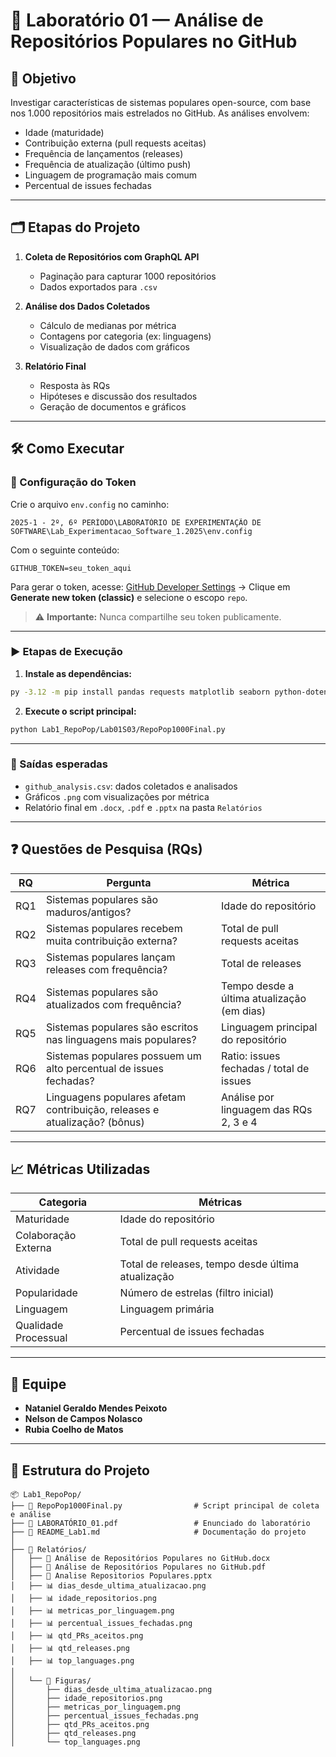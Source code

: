# 🧪 Laboratório 01 — Análise de Repositórios Populares no GitHub

## 🎯 Objetivo

Investigar características de sistemas populares open-source, com base nos 1.000 repositórios mais estrelados no GitHub. As análises envolvem:

* Idade (maturidade)
* Contribuição externa (pull requests aceitas)
* Frequência de lançamentos (releases)
* Frequência de atualização (último push)
* Linguagem de programação mais comum
* Percentual de issues fechadas

---

## 🗂️ Etapas do Projeto

1. **Coleta de Repositórios com GraphQL API**

   * Paginação para capturar 1000 repositórios
   * Dados exportados para `.csv`

2. **Análise dos Dados Coletados**

   * Cálculo de medianas por métrica
   * Contagens por categoria (ex: linguagens)
   * Visualização de dados com gráficos

3. **Relatório Final**

   * Resposta às RQs
   * Hipóteses e discussão dos resultados
   * Geração de documentos e gráficos

---

## 🛠️ Como Executar

### 🔐 Configuração do Token

Crie o arquivo `env.config` no caminho:

```
2025-1 - 2º, 6º PERÍODO\LABORATÓRIO DE EXPERIMENTAÇÃO DE SOFTWARE\Lab_Experimentacao_Software_1.2025\env.config
```

Com o seguinte conteúdo:

```
GITHUB_TOKEN=seu_token_aqui
```

Para gerar o token, acesse: [GitHub Developer Settings](https://github.com/settings/tokens)
→ Clique em **Generate new token (classic)** e selecione o escopo `repo`.

> ⚠️ **Importante:** Nunca compartilhe seu token publicamente.

---

### ▶️ Etapas de Execução

1. **Instale as dependências:**

```bash
py -3.12 -m pip install pandas requests matplotlib seaborn python-dotenv
```

2. **Execute o script principal:**

```bash
python Lab1_RepoPop/Lab01S03/RepoPop1000Final.py
```
--- 

### 📂 Saídas esperadas

* `github_analysis.csv`: dados coletados e analisados&#x20;
* Gráficos `.png` com visualizações por métrica&#x20;
* Relatório final em `.docx`, `.pdf` e `.pptx` na pasta `Relatórios`&#x20;

---
## ❓ Questões de Pesquisa (RQs)

| RQ  | Pergunta                                                                  | Métrica                                    |
| --- | ------------------------------------------------------------------------- | ------------------------------------------ |
| RQ1 | Sistemas populares são maduros/antigos?                                   | Idade do repositório                       |
| RQ2 | Sistemas populares recebem muita contribuição externa?                    | Total de pull requests aceitas             |
| RQ3 | Sistemas populares lançam releases com frequência?                        | Total de releases                          |
| RQ4 | Sistemas populares são atualizados com frequência?                        | Tempo desde a última atualização (em dias) |
| RQ5 | Sistemas populares são escritos nas linguagens mais populares?            | Linguagem principal do repositório         |
| RQ6 | Sistemas populares possuem um alto percentual de issues fechadas?         | Ratio: issues fechadas / total de issues   |
| RQ7 | Linguagens populares afetam contribuição, releases e atualização? (bônus) | Análise por linguagem das RQs 2, 3 e 4     |

---

## 📈 Métricas Utilizadas

| Categoria            | Métricas                                          |
| -------------------- | ------------------------------------------------- |
| Maturidade           | Idade do repositório                              |
| Colaboração Externa  | Total de pull requests aceitas                    |
| Atividade            | Total de releases, tempo desde última atualização |
| Popularidade         | Número de estrelas (filtro inicial)               |
| Linguagem            | Linguagem primária                                |
| Qualidade Processual | Percentual de issues fechadas                     |

---

## 👥 Equipe

* **Nataniel Geraldo Mendes Peixoto**
* **Nelson de Campos Nolasco**
* **Rubia Coelho de Matos**

---

## 📁 Estrutura do Projeto

```
📦 Lab1_RepoPop/
├── 📄 RepoPop1000Final.py                # Script principal de coleta e análise
├── 📄 LABORATÓRIO_01.pdf                 # Enunciado do laboratório
├── 📄 README_Lab1.md                     # Documentação do projeto
│
├── 📂 Relatórios/
│   ├── 📄 Análise de Repositórios Populares no GitHub.docx
│   ├── 📄 Análise de Repositórios Populares no GitHub.pdf
│   ├── 📄 Analise Repositorios Populares.pptx
│   ├── 📊 dias_desde_ultima_atualizacao.png
│   ├── 📊 idade_repositorios.png
│   ├── 📊 metricas_por_linguagem.png
│   ├── 📊 percentual_issues_fechadas.png
│   ├── 📊 qtd_PRs_aceitos.png
│   ├── 📊 qtd_releases.png
│   ├── 📊 top_languages.png
│
│   └── 📂 Figuras/
│       ├── dias_desde_ultima_atualizacao.png
│       ├── idade_repositorios.png
│       ├── metricas_por_linguagem.png
│       ├── percentual_issues_fechadas.png
│       ├── qtd_PRs_aceitos.png
│       ├── qtd_releases.png
│       └── top_languages.png
```